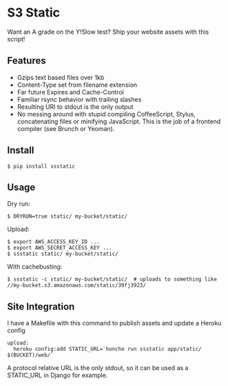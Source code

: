 S3 Static
=========

Want an A grade on the Y!Slow test? Ship your website assets with this script!

Features
--------

+ Gzips text based files over 1kb
+ Content-Type set from filename extension
+ Far future Expires and Cache-Control
+ Familiar rsync behavior with trailing slashes
+ Resulting URI to stdout is the only output
+ No messing around with stupid compiling CoffeeScript, Stylus, concatenating
  files or minifying JavaScript. This is the job of a frontend compiler (see
  Brunch or Yeoman).

Install
-------

    $ pip install ssstatic

Usage
-----

Dry run:

    $ DRYRUN=true static/ my-bucket/static/

Upload:

    $ export AWS_ACCESS_KEY_ID ...
    $ export AWS_SECRET_ACCESS_KEY ...
    $ ssstatic static/ my-bucket/static/

With cachebusting:

    $ ssstatic -c static/ my-bucket/static/  # uploads to something like //my-bucket.s3.amazonaws.com/static/39fj3923/

Site Integration
----------------

I have a Makefile with this command to publish assets and update a Heroku config

    upload:
      heroku config:add STATIC_URL=`honcho run ssstatic app/static/ $(BUCKET)/web/`

A protocol relative URL is the only stdout, so it can be used as a STATIC_URL in
Django for example.
